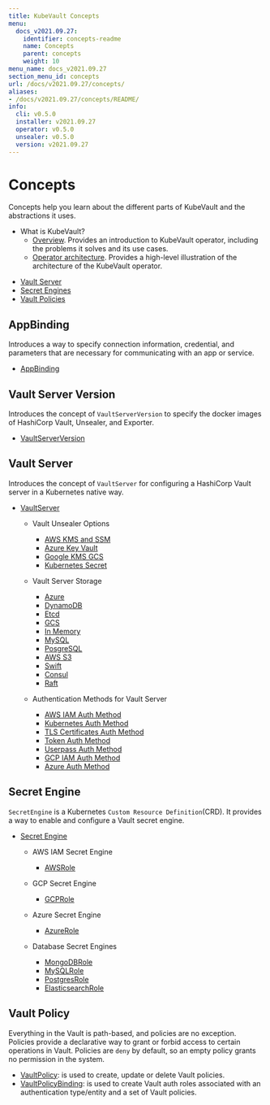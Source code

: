 ```yaml
---
title: KubeVault Concepts
menu:
  docs_v2021.09.27:
    identifier: concepts-readme
    name: Concepts
    parent: concepts
    weight: 10
menu_name: docs_v2021.09.27
section_menu_id: concepts
url: /docs/v2021.09.27/concepts/
aliases:
- /docs/v2021.09.27/concepts/README/
info:
  cli: v0.5.0
  installer: v2021.09.27
  operator: v0.5.0
  unsealer: v0.5.0
  version: v2021.09.27
---
```


# Concepts

Concepts help you learn about the different parts of KubeVault and the abstractions it uses.

- What is KubeVault?
  - [Overview](/docs/v2021.09.27/concepts/overview). Provides an introduction to KubeVault operator, including the problems it solves and its use cases.
  - [Operator architecture](/docs/v2021.09.27/concepts/architecture). Provides a high-level illustration of the architecture of the KubeVault operator.

<ul class="nav nav-tabs" id="conceptsTab" role="tablist">
  <li class="nav-item">
    <a class="nav-link active" id="vault-server-tab" data-toggle="tab" href="#vault-server" role="tab" aria-controls="vault-server" aria-selected="true">Vault Server</a>
  </li>
  <li class="nav-item">
    <a class="nav-link" id="secret-engine-tab" data-toggle="tab" href="#secret-engine" role="tab" aria-controls="secret-engine" aria-selected="false">Secret Engines</a>
  </li>
  <li class="nav-item">
    <a class="nav-link" id="vault-policy-tab" data-toggle="tab" href="#vault-policy" role="tab" aria-controls="vault-policy" aria-selected="false">Vault Policies</a>
  </li>
</ul>
<div class="tab-content" id="conceptsTabContent">
  <div class="tab-pane fade show active" id="vault-server" role="tabpanel" aria-labelledby="vault-server-tab">

## AppBinding

Introduces a way to specify connection information, credential, and parameters that are necessary for communicating with an app or service.

- [AppBinding](/docs/v2021.09.27/concepts/vault-server-crds/auth-methods/appbinding)

## Vault Server Version

Introduces the concept of `VaultServerVersion` to specify the docker images of HashiCorp Vault, Unsealer, and Exporter.

- [VaultServerVersion](/docs/v2021.09.27/concepts/vault-server-crds/vaultserverversion)

## Vault Server

Introduces the concept of `VaultServer` for configuring a HashiCorp Vault server in a Kubernetes native way.

- [VaultServer](/docs/v2021.09.27/concepts/vault-server-crds/vaultserver)

  - Vault Unsealer Options
    - [AWS KMS and SSM](/docs/v2021.09.27/concepts/vault-server-crds/unsealer/aws_kms_ssm)
    - [Azure Key Vault](/docs/v2021.09.27/concepts/vault-server-crds/unsealer/azure_key_vault)
    - [Google KMS GCS](/docs/v2021.09.27/concepts/vault-server-crds/unsealer/google_kms_gcs)
    - [Kubernetes Secret](/docs/v2021.09.27/concepts/vault-server-crds/unsealer/kubernetes_secret)

  - Vault Server Storage
    - [Azure](/docs/v2021.09.27/concepts/vault-server-crds/storage/azure)
    - [DynamoDB](/docs/v2021.09.27/concepts/vault-server-crds/storage/dynamodb)
    - [Etcd](/docs/v2021.09.27/concepts/vault-server-crds/storage/etcd)
    - [GCS](/docs/v2021.09.27/concepts/vault-server-crds/storage/gcs)
    - [In Memory](/docs/v2021.09.27/concepts/vault-server-crds/storage/inmem)
    - [MySQL](/docs/v2021.09.27/concepts/vault-server-crds/storage/mysql)
    - [PosgreSQL](/docs/v2021.09.27/concepts/vault-server-crds/storage/postgresql)
    - [AWS S3](/docs/v2021.09.27/concepts/vault-server-crds/storage/s3)
    - [Swift](/docs/v2021.09.27/concepts/vault-server-crds/storage/swift)
    - [Consul](/docs/v2021.09.27/concepts/vault-server-crds/storage/consul)
    - [Raft](/docs/v2021.09.27/concepts/vault-server-crds/storage/raft)

  - Authentication Methods for Vault Server
    - [AWS IAM Auth Method](/docs/v2021.09.27/concepts/vault-server-crds/auth-methods/aws-iam)
    - [Kubernetes Auth Method](/docs/v2021.09.27/concepts/vault-server-crds/auth-methods/kubernetes)
    - [TLS Certificates Auth Method](/docs/v2021.09.27/concepts/vault-server-crds/auth-methods/tls)
    - [Token Auth Method](/docs/v2021.09.27/concepts/vault-server-crds/auth-methods/token)
    - [Userpass Auth Method](/docs/v2021.09.27/concepts/vault-server-crds/auth-methods/userpass)
    - [GCP IAM Auth Method](/docs/v2021.09.27/concepts/vault-server-crds/auth-methods/gcp-iam)
    - [Azure Auth Method](/docs/v2021.09.27/concepts/vault-server-crds/auth-methods/azure)

</div>
<div class="tab-pane fade" id="secret-engine" role="tabpanel" aria-labelledby="secret-engine-tab">

## Secret Engine

`SecretEngine` is a Kubernetes `Custom Resource Definition`(CRD). It provides a way to enable and configure a Vault secret engine.

- [Secret Engine](/docs/v2021.09.27/concepts/secret-engine-crds/secretengine)

  - AWS IAM Secret Engine
    - [AWSRole](/docs/v2021.09.27/concepts/secret-engine-crds/aws-secret-engine/awsrole)

  - GCP Secret Engine
    - [GCPRole](/docs/v2021.09.27/concepts/secret-engine-crds/gcp-secret-engine/gcprole)

  - Azure Secret Engine
    - [AzureRole](/docs/v2021.09.27/concepts/secret-engine-crds/azure-secret-engine/azurerole)

  - Database Secret Engines
    - [MongoDBRole](/docs/v2021.09.27/concepts/secret-engine-crds/database-secret-engine/mongodb)
    - [MySQLRole](/docs/v2021.09.27/concepts/secret-engine-crds/database-secret-engine/mysql)
    - [PostgresRole](/docs/v2021.09.27/concepts/secret-engine-crds/database-secret-engine/postgresrole)
    - [ElasticsearchRole](/docs/v2021.09.27/concepts/secret-engine-crds/database-secret-engine/elasticsearch)

</div>
<div class="tab-pane fade" id="vault-policy" role="tabpanel" aria-labelledby="vault-policy-tab">

## Vault Policy

Everything in the Vault is path-based, and policies are no exception. Policies provide a declarative way to grant or forbid access to certain operations in Vault. Policies are `deny` by default, so an empty policy grants no permission in the system.

- [VaultPolicy](/docs/v2021.09.27/concepts/policy-crds/vaultpolicy): is used to create, update or delete Vault policies.
- [VaultPolicyBinding](/docs/v2021.09.27/concepts/policy-crds/vaultpolicybinding): is used to create Vault auth roles associated with an authentication type/entity and a set of Vault policies.

</div>
</div>
